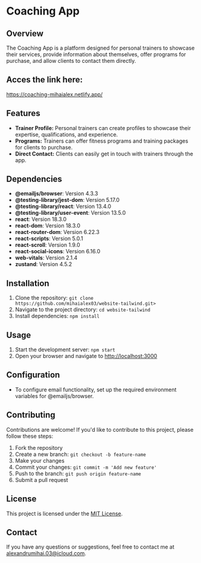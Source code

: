 # Coaching App

## Overview
The Coaching App is a platform designed for personal trainers to showcase their services, provide information about themselves, offer programs for purchase, and allow clients to contact them directly.

## Acces the link here:
https://coaching-mihaialex.netlify.app/
## Features
- **Trainer Profile:** Personal trainers can create profiles to showcase their expertise, qualifications, and experience.
- **Programs:** Trainers can offer fitness programs and training packages for clients to purchase.
- **Direct Contact:** Clients can easily get in touch with trainers through the app.

## Dependencies
- **@emailjs/browser**: Version 4.3.3
- **@testing-library/jest-dom**: Version 5.17.0
- **@testing-library/react**: Version 13.4.0
- **@testing-library/user-event**: Version 13.5.0
- **react**: Version 18.3.0
- **react-dom**: Version 18.3.0
- **react-router-dom**: Version 6.22.3
- **react-scripts**: Version 5.0.1
- **react-scroll**: Version 1.9.0
- **react-social-icons**: Version 6.16.0
- **web-vitals**: Version 2.1.4
- **zustand**: Version 4.5.2

## Installation
1. Clone the repository: `git clone https://github.com/mihaialex03/website-tailwind.git>`
2. Navigate to the project directory: `cd website-tailwind`
3. Install dependencies: `npm install`

## Usage
1. Start the development server: `npm start`
2. Open your browser and navigate to [http://localhost:3000](http://localhost:3000)

## Configuration
- To configure email functionality, set up the required environment variables for @emailjs/browser.

## Contributing
Contributions are welcome! If you'd like to contribute to this project, please follow these steps:
1. Fork the repository
2. Create a new branch: `git checkout -b feature-name`
3. Make your changes
4. Commit your changes: `git commit -m 'Add new feature'`
5. Push to the branch: `git push origin feature-name`
6. Submit a pull request

## License
This project is licensed under the [MIT License](LICENSE).

## Contact
If you have any questions or suggestions, feel free to contact me at [alexandrumihai.03@icloud.com](mailto:alexandrumihai.03@icloud.com).
